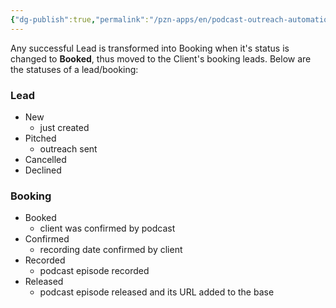 ```yaml
---
{"dg-publish":true,"permalink":"/pzn-apps/en/podcast-outreach-automation-system/lead-and-booking-statuses/","dgHomeLink":false,"dgPassFrontmatter":false}
---
```


Any successful Lead is transformed into Booking when it's status is changed to **Booked**, thus moved to the Client's booking leads. Below are the statuses of a lead/booking:

### Lead
- New
	- just created
- Pitched
	- outreach sent
- Cancelled
- Declined

### Booking
- Booked
	- client was confirmed by podcast
- Confirmed
	- recording date confirmed by client
- Recorded
	- podcast episode recorded
- Released
	- podcast episode released and its URL added to the base